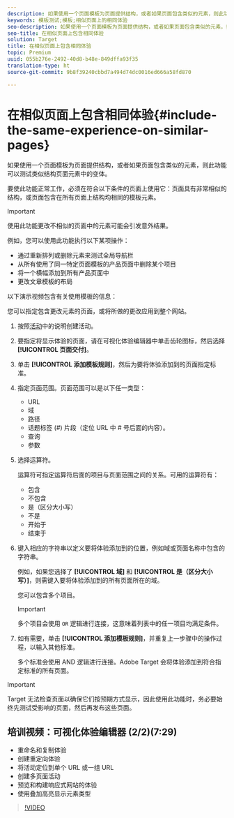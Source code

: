 ```yaml
---
description: 如果使用一个页面模板为页面提供结构，或者如果页面包含类似的元素，则此功能可以测试类似结构页面元素中的变体。
keywords: 模板测试;模板;相似页面上的相同体验
seo-description: 如果使用一个页面模板为页面提供结构，或者如果页面包含类似的元素，则此功能可以测试类似结构页面元素中的变体。
seo-title: 在相似页面上包含相同体验
solution: Target
title: 在相似页面上包含相同体验
topic: Premium
uuid: 055b276e-2492-40d8-b48e-849dffa93f35
translation-type: ht
source-git-commit: 9b8f39240cbbd7a494d74dc0016ed666a58fd870

---
```



# 在相似页面上包含相同体验{#include-the-same-experience-on-similar-pages}

如果使用一个页面模板为页面提供结构，或者如果页面包含类似的元素，则此功能可以测试类似结构页面元素中的变体。

要使此功能正常工作，必须在符合以下条件的页面上使用它：页面具有非常相似的结构，或页面包含在所有页面上结构均相同的模板元素。

>[!IMPORTANT]
>
>使用此功能更改不相似的页面中的元素可能会引发意外结果。

例如，您可以使用此功能执行以下某项操作：

* 通过重新排列或删除元素来测试全局导航栏
* 从所有使用了同一特定页面模板的产品页面中删除某个项目
* 将一个横幅添加到所有产品页面中
* 更改文章模板的布局

以下演示视频包含有关使用模板的信息：

您可以指定包含更改元素的页面，或将所做的更改应用到整个网站。

1. 按照[活动](../../c-activities/activities.md#concept_D317A95A1AB54674BA7AB65C7985BA03)中的说明创建活动。
1. 要指定将显示体验的页面，请在可视化体验编辑器中单击齿轮图标，然后选择 **[!UICONTROL 页面交付]**。
1. 单击 **[!UICONTROL 添加模板规则]**，然后为要将体验添加到的页面指定标准。

1. 指定页面范围。页面范围可以是以下任一类型：

   * URL
   * 域
   * 路径
   * 话题标签 (#) 片段（定位 URL 中 # 号后面的内容）。
   * 查询
   * 参数

1. 选择运算符。

   运算符可指定运算符后面的项目与页面范围之间的关系。可用的运算符有：

   * 包含
   * 不包含
   * 是（区分大小写）
   * 不是
   * 开始于
   * 结束于

1. 键入相应的字符串以定义要将体验添加到的位置，例如域或页面名称中包含的字符串。

   例如，如果您选择了 **[!UICONTROL 域]** 和 **[!UICONTROL 是（区分大小写）]**，则需键入要将体验添加到的所有页面所在的域。

   您可以包含多个项目。

   >[!IMPORTANT]
   >
   >多个项目会使用 `OR` 逻辑进行连接，这意味着列表中的任一项目均满足条件。

1. 如有需要，单击 **[!UICONTROL 添加模板规则]**，并重复上一步骤中的操作过程，以输入其他标准。

   多个标准会使用 AND 逻辑进行连接。Adobe Target 会将体验添加到符合指定标准的所有页面。

>[!IMPORTANT]
>
> Target 无法检查页面以确保它们按预期方式显示，因此使用此功能时，务必要始终先测试受影响的页面，然后再发布这些页面。

## 培训视频：可视化体验编辑器 (2/2)(7:29)

* 重命名和复制体验
* 创建重定向体验
* 将活动定位到单个 URL 或一组 URL
* 创建多页面活动
* 预览和构建响应式网站的体验
* 使用叠加高亮显示元素类型

>[!VIDEO](https://video.tv.adobe.com/v/17401)
